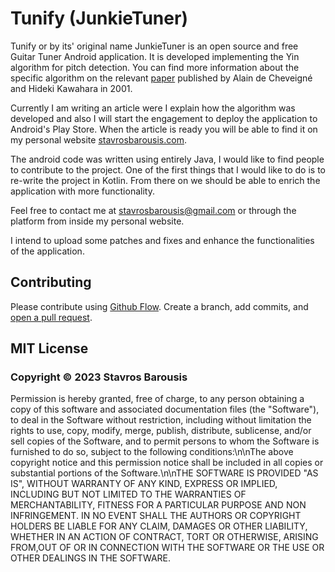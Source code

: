 # Tunify (JunkieTuner)

Tunify or by its' original name JunkieTuner is an open source and free Guitar Tuner Android application. It is developed implementing the Yin algorithm for pitch detection. You can find more information about the specific algorithm on the relevant [paper](http://recherche.ircam.fr/equipes/pcm/cheveign/ps/2002_JASA_YIN_proof.pdf) published by Alain de Cheveigné and Hideki Kawahara in 2001.

Currently I am writing an article were I explain how the algorithm was developed and also I will start the engagement to deploy the application to Android's Play Store. When the article is ready you will be able to find it on my personal website [stavrosbarousis.com](https://stavrosbarousis.com). 

The android code was written using entirely Java, I would like to find people to contribute to the project. One of the first things that I would like to do is to re-write the project in Kotlin. From there on we should be able to enrich the application with more functionality.

Feel free to contact me at stavrosbarousis@gmail.com or through the platform from inside my personal website.

I intend to upload some patches and fixes and enhance the functionalities of the application.

## Contributing

Please contribute using [Github Flow](https://guides.github.com/introduction/flow/). Create a branch, add commits, and [open a pull request](https://github.com/thestbar/JunkieTuner/pulls).

## MIT License

### Copyright © 2023 Stavros Barousis

Permission is hereby granted, free of charge, to any person obtaining a copy of this software and associated documentation files (the "Software"), to deal in the Software without restriction, including without limitation the rights to use, copy, modify, merge, publish, distribute, sublicense, and/or sell copies of the Software, and to permit persons to whom the Software is furnished to do so, subject to the following conditions:\n\nThe above copyright notice and this permission notice shall be included in all copies or substantial portions of the Software.\n\nTHE SOFTWARE IS PROVIDED "AS IS", WITHOUT WARRANTY OF ANY KIND, EXPRESS OR IMPLIED, INCLUDING BUT NOT LIMITED TO THE WARRANTIES OF MERCHANTABILITY, FITNESS FOR A PARTICULAR PURPOSE AND NON INFRINGEMENT. IN NO EVENT SHALL THE AUTHORS OR COPYRIGHT HOLDERS BE LIABLE FOR ANY CLAIM, DAMAGES OR OTHER LIABILITY, WHETHER IN AN ACTION OF CONTRACT, TORT OR OTHERWISE, ARISING FROM,OUT OF OR IN CONNECTION WITH THE SOFTWARE OR THE USE OR OTHER DEALINGS IN THE SOFTWARE.
